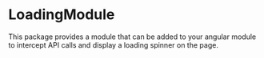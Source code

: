 # LoadingModule
This package provides a module that can be added to your angular module to intercept API calls and display a loading spinner on the page.

